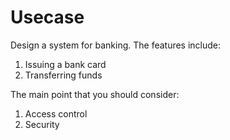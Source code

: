 # Usecase

Design a system for banking. The features include:

1. Issuing a bank card
2. Transferring funds

The main point that you should consider:

1. Access control
2. Security